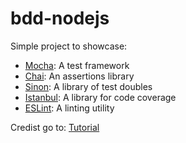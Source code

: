 # bdd-nodejs
Simple project to showcase:

* [Mocha](https://mochajs.org/): A test framework
* [Chai](https://www.chaijs.com/): An assertions library
* [Sinon](https://sinonjs.org/): A library of test doubles
* [Istanbul](https://istanbul.js.org/): A library for code coverage
* [ESLint](https://eslint.org/): A linting utility

Credist go to: [Tutorial](https://developer.ibm.com/tutorials/learn-nodejs-unit-testing-in-nodejs/#get-the-code)
